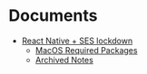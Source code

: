 # Documents

* [React Native + SES lockdown](react-native-and-ses-lockdown.md)
  * [MacOS Required Packages](rn-ses-macos-required-packages.md)
  * [Archived Notes](rn-ses-archived-notes.md)
